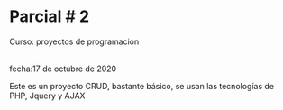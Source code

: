 <h1>Parcial # 2</h1>
<p>Curso: proyectos de programacion</p>
<br>
fecha:17 de octubre de 2020
<br>

<p>
	Este es un proyecto CRUD, bastante básico, se usan las tecnologías de PHP, Jquery y AJAX
</p>